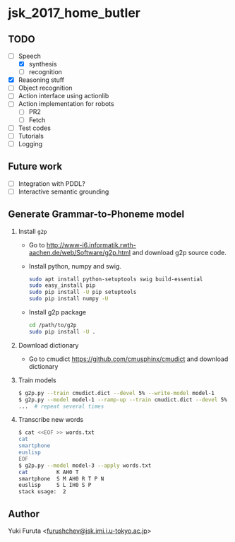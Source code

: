 jsk_2017_home_butler
===================

## TODO

- [ ] Speech
  - [x] synthesis
  - [ ] recognition
- [x] Reasoning stuff
- [ ] Object recognition
- [ ] Action interface using actionlib
- [ ] Action implementation for robots
  - [ ] PR2
  - [ ] Fetch
- [ ] Test codes
- [ ] Tutorials
- [ ] Logging

## Future work

- [ ] Integration with PDDL?
- [ ] Interactive semantic grounding

## Generate Grammar-to-Phoneme model

1. Install `g2p`

    - Go to http://www-i6.informatik.rwth-aachen.de/web/Software/g2p.html
      and download g2p source code.
    
    - Install python, numpy and swig.
    
        ```bash
        sudo apt install python-setuptools swig build-essential
        sudo easy_install pip
        sudo pip install -U pip setuptools
        sudo pip install numpy -U
        ```
    
    - Install g2p package
    
        ```bash
        cd /path/to/g2p
        sudo pip install -U .
        ```

2. Download dictionary

    - Go to cmudict https://github.com/cmusphinx/cmudict
      and download dictionary

3. Train models

    ```bash
    $ g2p.py --train cmudict.dict --devel 5% --write-model model-1
    $ g2p.py --model model-1 --ramp-up --train cmudict.dict --devel 5% --write-model model-2
    ...  # repeat several times
    ```

4. Transcribe new words

    ```bash
    $ cat <<EOF >> words.txt
    cat
    smartphone
    euslisp
    EOF
    $ g2p.py --model model-3 --apply words.txt
    cat         K AH0 T
    smartphone  S M AH0 R T P N
    euslisp     S L IH0 S P
    stack usage:  2
    ```


## Author

Yuki Furuta <<furushchev@jsk.imi.i.u-tokyo.ac.jp>>
